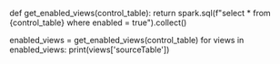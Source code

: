 def get_enabled_views(control_table):
  return spark.sql(f"select * from {control_table} where enabled = true").collect()

enabled_views = get_enabled_views(control_table)
for views in enabled_views:
  print(views['sourceTable'])
